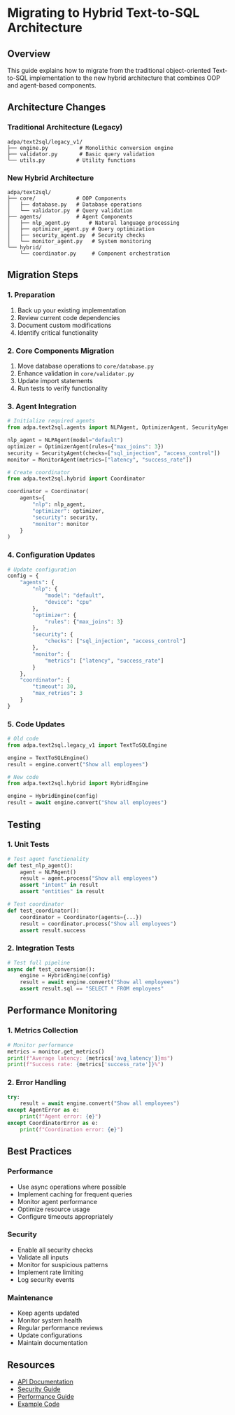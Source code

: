 # Migrating to Hybrid Text-to-SQL Architecture

## Overview
This guide explains how to migrate from the traditional object-oriented Text-to-SQL implementation to the new hybrid architecture that combines OOP and agent-based components.

## Architecture Changes

### Traditional Architecture (Legacy)

```
adpa/text2sql/legacy_v1/
├── engine.py          # Monolithic conversion engine
├── validator.py       # Basic query validation
└── utils.py          # Utility functions
```

### New Hybrid Architecture

```
adpa/text2sql/
├── core/             # OOP Components
│   ├── database.py   # Database operations
│   └── validator.py  # Query validation
├── agents/           # Agent Components
│   ├── nlp_agent.py      # Natural language processing
│   ├── optimizer_agent.py # Query optimization
│   ├── security_agent.py  # Security checks
│   └── monitor_agent.py   # System monitoring
└── hybrid/
    └── coordinator.py     # Component orchestration
```

## Migration Steps

### 1. Preparation
1. Back up your existing implementation
2. Review current code dependencies
3. Document custom modifications
4. Identify critical functionality

### 2. Core Components Migration
1. Move database operations to `core/database.py`
2. Enhance validation in `core/validator.py`
3. Update import statements
4. Run tests to verify functionality

### 3. Agent Integration

```python
# Initialize required agents
from adpa.text2sql.agents import NLPAgent, OptimizerAgent, SecurityAgent, MonitorAgent

nlp_agent = NLPAgent(model="default")
optimizer = OptimizerAgent(rules={"max_joins": 3})
security = SecurityAgent(checks=["sql_injection", "access_control"])
monitor = MonitorAgent(metrics=["latency", "success_rate"])

# Create coordinator
from adpa.text2sql.hybrid import Coordinator

coordinator = Coordinator(
    agents={
        "nlp": nlp_agent,
        "optimizer": optimizer,
        "security": security,
        "monitor": monitor
    }
)
```

### 4. Configuration Updates

```python
# Update configuration
config = {
    "agents": {
        "nlp": {
            "model": "default",
            "device": "cpu"
        },
        "optimizer": {
            "rules": {"max_joins": 3}
        },
        "security": {
            "checks": ["sql_injection", "access_control"]
        },
        "monitor": {
            "metrics": ["latency", "success_rate"]
        }
    },
    "coordinator": {
        "timeout": 30,
        "max_retries": 3
    }
}
```

### 5. Code Updates

```python
# Old code
from adpa.text2sql.legacy_v1 import TextToSQLEngine

engine = TextToSQLEngine()
result = engine.convert("Show all employees")

# New code
from adpa.text2sql.hybrid import HybridEngine

engine = HybridEngine(config)
result = await engine.convert("Show all employees")
```

## Testing

### 1. Unit Tests

```python
# Test agent functionality
def test_nlp_agent():
    agent = NLPAgent()
    result = agent.process("Show all employees")
    assert "intent" in result
    assert "entities" in result

# Test coordinator
def test_coordinator():
    coordinator = Coordinator(agents={...})
    result = coordinator.process("Show all employees")
    assert result.success
```

### 2. Integration Tests

```python
# Test full pipeline
async def test_conversion():
    engine = HybridEngine(config)
    result = await engine.convert("Show all employees")
    assert result.sql == "SELECT * FROM employees"
```

## Performance Monitoring

### 1. Metrics Collection

```python
# Monitor performance
metrics = monitor.get_metrics()
print(f"Average latency: {metrics['avg_latency']}ms")
print(f"Success rate: {metrics['success_rate']}%")
```

### 2. Error Handling

```python
try:
    result = await engine.convert("Show all employees")
except AgentError as e:
    print(f"Agent error: {e}")
except CoordinatorError as e:
    print(f"Coordination error: {e}")
```

## Best Practices

### Performance
- Use async operations where possible
- Implement caching for frequent queries
- Monitor agent performance
- Optimize resource usage
- Configure timeouts appropriately

### Security
- Enable all security checks
- Validate all inputs
- Monitor for suspicious patterns
- Implement rate limiting
- Log security events

### Maintenance
- Keep agents updated
- Monitor system health
- Regular performance reviews
- Update configurations
- Maintain documentation

## Resources
- [API Documentation](../api/text2sql_agents.md)
- [Security Guide](security_guide.md)
- [Performance Guide](performance_guide.md)
- [Example Code](../examples/text2sql/)

